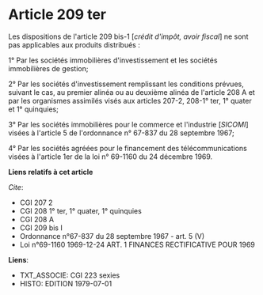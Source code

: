 # Article 209 ter

Les dispositions de l'article 209 bis-1 [*crédit d'impôt, avoir fiscal*] ne sont pas applicables aux produits distribués :

1° Par les sociétés immobilières d'investissement et les sociétés immobilières de gestion;

2° Par les sociétés d'investissement remplissant les conditions prévues, suivant le cas, au premier alinéa ou au deuxième
alinéa de l'article 208 A et par les organismes assimilés visés aux articles 207-2, 208-1° ter, 1° quater et 1° quinquies;

3° Par les sociétés immobilières pour le commerce et l'industrie [*SICOMI*] visées à l'article 5 de l'ordonnance n° 67-837 du
28 septembre 1967;

4° Par les sociétés agréées pour le financement des télécommunications visées à l'article 1er de la loi n° 69-1160 du 24
décembre 1969.

**Liens relatifs à cet article**

_Cite_:

  - CGI 207 2
  - CGI 208 1° ter, 1° quater, 1° quinquies
  - CGI 208 A
  - CGI 209 bis I
  - Ordonnance n°67-837 du 28 septembre 1967 - art. 5 (V)
  - Loi n°69-1160 1969-12-24 ART. 1 FINANCES RECTIFICATIVE POUR 1969

**Liens**:

  - TXT_ASSOCIE: CGI 223 sexies
  - HISTO: EDITION 1979-07-01
